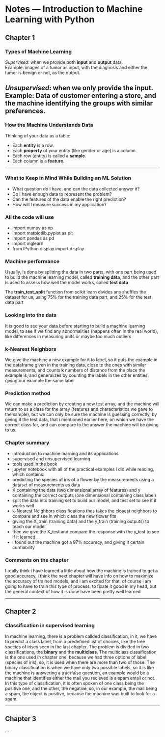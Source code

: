 # Notes — Introduction to Machine Learning with Python

## Chapter 1

### Types of Machine Learning
*Supervised*: when we provide both **input** and **output** data.  
Example: images of a tumor as input, with the diagnosis and either the tumor is benign or not, as the output.

*Unsupervised*: when we only provide the **input**.
Example: Data of customer entering a store, and the machine identifying the groups with similar preferences.
---

### How the Machine Understands Data
Thinking of your data as a table:  
- Each **entity** is a row.  
- Each **property** of your entity (like gender or age) is a column.  
- Each row (entity) is called a **sample**.  
- Each column is a **feature**.

---

### What to Keep in Mind While Building an ML Solution
- What question do I have, and can the data collected answer it?  
- Do I have enough data to represent the problem?  
- Can the features of the data enable the right prediction?  
- How will I measure success in my application?

### All the code will use
- import numpy as np
- import matplotlib.pyplot as plt
- import pandas as pd
- import mglearn
- from IPython.display import display

### Machine performance
Usually, is done by splitting the data in two parts, with one part being
used to build the machine learning model, called **training data**, and 
the other part is used to assess how well the model works, called **test data**

The **train_test_split** function from scikit learn divides ans shuffles the
dataset for us, using 75% for the training data part, and 25% for the test data part

### Looking into the data
It is good to see your data before starting to build a machine learning model, to see
if we find any abnormalities (happens often in the real world), like differences in 
measuring units or maybe too much outliers

### k-Nearest Neighbors
We give the machine a new example for it to label, so it puts the example in the dataframe
given in the training data, close to the ones with similar measurements, and counts **k**
numbers of distance from the place the example is, and generalizes by counting the labels in
the other entities, giving our example the same label

### Prediction method
We can make a prediction by creating a new test array, and the machine will return to us a class
for the array (features and characteristics we gave to the sample), but we can only be sure the machine
is guessing correctly, by giving it the test data, that i mentioned earlier here, on which we have the correct
class for, and can compare to the answer the machine will be giving to us.


### Chapter summary
- introduction to machine learning and its applications
- supervised and unsupervised learning
- tools used in the book 
- jupyter notebook with all of the practical examples i did while reading, which contains:
- predicting the species of iris of a flower by the measurements using a dataset of measurements as data
- X containing the data (two dimensional array of features) and y containing the correct outputs (one dimensional containing class label)
- split the data into training set to build our model, and test set to see if it works well
- k-Nearest Neighbors classifications thas takes the closest neighbors to compare and see in which class the new flower fits
- giving the X_train (training data) and the y_train (training outputs) to teach our model
- then we give the X_test and compare the response with the y_test to see if it learned
- i found out the machine got a 97% accuracy, and giving it certain confiability

### Comments on the chapter
I really think i have learned a little about how the machine is trained to get a good accuracy, i think the next chapter will have
info on how to maximize the accuracy of trained models, and i am excited for that, of course i am going to have to train this type of
process, to fixate it good in my head, but the general context of how it is done have been pretty well learned

---

## Chapter 2

### Classification in supervised learning
In machine learning, there is a problem callded classification, in it, we have to predict a class label, from a predefined list of
choices, like the tree species of irises seen in the last chapter. The problem is divided in two classifications, the **binary** and the **multiclass**.
The multiclass classification is the one used in chapter one, because we had three options of label (species of iris), so, it is used when there 
are more than two of those.
The binary classification is when we have only two possible labels, so it is like the machine is answering a true/false question, an example would be
a machine that identifies either the mail you recieved is a spam email or not. In this type of classification, it is often spoken of one class being 
the positive one, and the other, the negative, so, in our example, the mail being a spam, the object is positive, because the machine was built to look 
for a spam.

---

## Chapter 3

...


